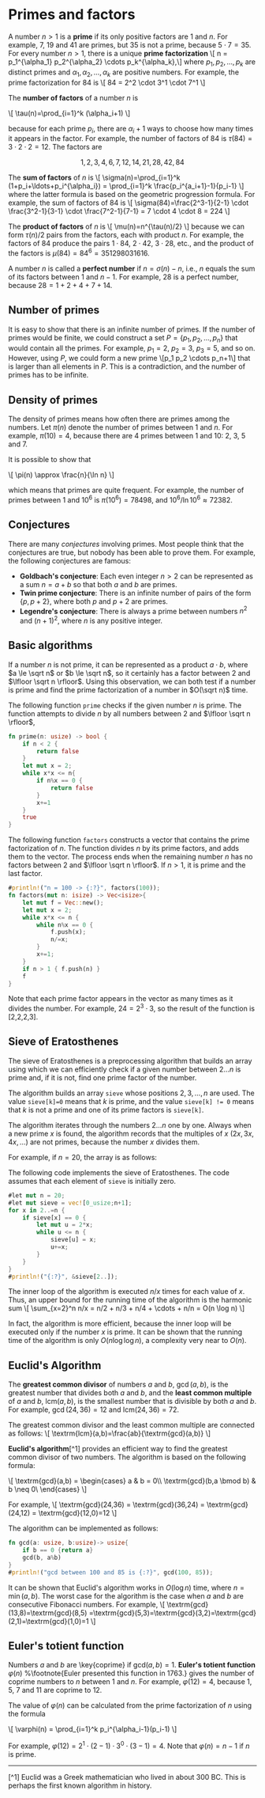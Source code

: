 # Primes and factors

A number $n>1$ is a **prime**
if its only positive factors are 1 and $n$.
For example, 7, 19 and 41 are primes,
but 35 is not a prime, because $5 \cdot 7 = 35$.
For every number $n>1$, there is a unique
**prime factorization**
\\[
n = p_1^{\\alpha_1} p_2^{\\alpha_2} \\cdots p_k^{\\alpha_k},\\]
where $p_1,p_2,\ldots,p_k$ are distinct primes and
$\alpha_1,\alpha_2,\ldots,\alpha_k$ are positive numbers.
For example, the prime factorization for 84 is
\\[
84 = 2^2 \\cdot 3^1 \\cdot 7^1
\\]

The **number of factors** of a number $n$ is

\\[
\\tau(n)=\\prod_{i=1}^k (\\alpha_i+1)
\\]

because for each prime $p_i$, there are
$\alpha_i+1$ ways to choose how many times
it appears in the factor.
For example, the number of factors
of 84 is
$\tau(84)=3 \cdot 2 \cdot 2 = 12$.
The factors are

$$1, 2, 3, 4, 6, 7, 12, 14, 21, 28, 42, 84$$

The **sum of factors** of $n$ is
\\[
\\sigma(n)=\\prod_{i=1}^k (1+p_i+\\ldots+p_i^{\\alpha_i}) = \\prod_{i=1}^k \\frac{p_i^{a_i+1}-1}{p_i-1}
\\]
where the latter formula is based on the geometric progression formula.
For example, the sum of factors of 84 is
\\[
\\sigma(84)=\\frac{2^3-1}{2-1} \\cdot \\frac{3^2-1}{3-1} \\cdot \\frac{7^2-1}{7-1} = 7 \\cdot 4 \\cdot 8 = 224
\\]

The **product of factors** of $n$ is
\\[
\\mu(n)=n^{\\tau(n)/2}
\\]
because we can form $\tau(n)/2$ pairs from the factors,
each with product $n$.
For example, the factors of 84
produce the pairs
$1 \cdot 84$, $2 \cdot 42$, $3 \cdot 28$, etc.,
and the product of the factors is $\mu(84)=84^6=351298031616$.

A number $n$ is called a **perfect number** if $n=\sigma(n)-n$,
i.e., $n$ equals the sum of its factors
between $1$ and $n-1$.
For example, 28 is a perfect number,
because $28=1+2+4+7+14$.

## Number of primes

It is easy to show that there is an infinite number
of primes.
If the number of primes would be finite,
we could construct a set $P=\{p_1,p_2,\ldots,p_n\}$
that would contain all the primes.
For example, $p_1=2$, $p_2=3$, $p_3=5$, and so on.
However, using $P$, we could form a new prime
\\[p_1 p_2 \\cdots p_n+1\\]
that is larger than all elements in $P$.
This is a contradiction, and the number of primes
has to be infinite.

## Density of primes

The density of primes means how often there are primes
among the numbers.
Let $\pi(n)$ denote the number of primes between
$1$ and $n$. For example, $\pi(10)=4$, because
there are 4 primes between $1$ and $10$: 2, 3, 5 and 7.

It is possible to show that

\\[
\\pi(n) \\approx \\frac{n}{\\ln n}
\\]

which means that primes are quite frequent.
For example, the number of primes between
$1$ and $10^6$ is $\pi(10^6)=78498$,
and $10^6 / \ln 10^6 \approx 72382$.

## Conjectures

There are many _conjectures_ involving primes.
Most people think that the conjectures are true,
but nobody has been able to prove them.
For example, the following conjectures are famous:

- **Goldbach's conjecture**: Each even integer $n>2$ can be represented as a sum $n=a+b$ so that both $a$ and $b$ are primes.
- **Twin prime conjecture**: There is an infinite number of pairs of the form $\{p,p+2\}$, where both $p$ and $p+2$ are primes.
- **Legendre's conjecture**: There is always a prime between numbers $n^2$ and $(n+1)^2$, where $n$ is any positive integer.

## Basic algorithms

If a number $n$ is not prime,
it can be represented as a product $a \cdot b$,
where $a \le \sqrt n$ or $b \le \sqrt n$,
so it certainly has a factor between $2$ and $\lfloor \sqrt n \rfloor$.
Using this observation, we can both test
if a number is prime and find the prime factorization
of a number in $O(\sqrt n)$ time.

The following function `prime` checks
if the given number $n$ is prime.
The function attempts to divide $n$ by
all numbers between $2$ and $\lfloor \sqrt n \rfloor$,

```rust
fn prime(n: usize) -> bool {
    if n < 2 {
        return false
    }
    let mut x = 2;
    while x*x <= n{
        if n%x == 0 {
            return false
        }
        x+=1
    }
    true
}
```

The following function `factors`
constructs a vector that contains the prime
factorization of $n$.
The function divides $n$ by its prime factors,
and adds them to the vector.
The process ends when the remaining number $n$
has no factors between $2$ and $\lfloor \sqrt n \rfloor$.
If $n>1$, it is prime and the last factor.

```rust
#println!("n = 100 -> {:?}", factors(100));
fn factors(mut n: isize) -> Vec<isize>{
    let mut f = Vec::new();
    let mut x = 2;
    while x*x <= n {
        while n%x == 0 {
            f.push(x);
            n/=x;
        }
        x+=1;
    }
    if n > 1 { f.push(n) }
    f
}
```

Note that each prime factor appears in the vector
as many times as it divides the number.
For example, $24=2^3 \cdot 3$,
so the result of the function is [2,2,2,3].

## Sieve of Eratosthenes

The sieve of Eratosthenes
is a preprocessing
algorithm that builds an array using which we
can efficiently check if a given number between $2 \ldots n$
is prime and, if it is not, find one prime factor of the number.

The algorithm builds an array `sieve`
whose positions $2,3,\ldots,n$ are used.
The value `sieve[k]=0` means
that $k$ is prime,
and the value `sieve[k] != 0`
means that $k$ is not a prime and one
of its prime factors is `sieve[k]`.

The algorithm iterates through the numbers
$2 \ldots n$ one by one.
Always when a new prime $x$ is found,
the algorithm records that the multiples
of $x$ ($2x,3x,4x,\ldots$) are not primes,
because the number $x$ divides them.

For example, if $n=20$, the array is as follows:

<script type="text/tikz">
\begin{tikzpicture}[scale=0.7]
\draw (0,0) grid (19,1);

\node at (0.5,0.5) {0};
\node at (1.5,0.5) {0};
\node at (2.5,0.5) {2};
\node at (3.5,0.5) {0};
\node at (4.5,0.5) {3};
\node at (5.5,0.5) {0};
\node at (6.5,0.5) {2};
\node at (7.5,0.5) {3};
\node at (8.5,0.5) {5};
\node at (9.5,0.5) {0};
\node at (10.5,0.5) {3};
\node at (11.5,0.5) {0};
\node at (12.5,0.5) {7};
\node at (13.5,0.5) {5};
\node at (14.5,0.5) {2};
\node at (15.5,0.5) {0};
\node at (16.5,0.5) {3};
\node at (17.5,0.5) {0};
\node at (18.5,0.5) {5};
\node at (0.5,1.5) {2};
\node at (1.5,1.5) {3};
\node at (2.5,1.5) {4};
\node at (3.5,1.5) {5};
\node at (4.5,1.5) {6};
\node at (5.5,1.5) {7};
\node at (6.5,1.5) {8};
\node at (7.5,1.5) {9};
\node at (8.5,1.5) {10};
\node at (9.5,1.5) {11};
\node at (10.5,1.5) {12};
\node at (11.5,1.5) {13};
\node at (12.5,1.5) {14};
\node at (13.5,1.5) {15};
\node at (14.5,1.5) {16};
\node at (15.5,1.5) {17};
\node at (16.5,1.5) {18};
\node at (17.5,1.5) {19};
\node at (18.5,1.5) {20};
\end{tikzpicture}
</script>

The following code implements the sieve of
Eratosthenes.
The code assumes that each element of
`sieve` is initially zero.

```rust
#let mut n = 20;
#let mut sieve = vec![0_usize;n+1];
for x in 2..=n {
    if sieve[x] == 0 {
        let mut u = 2*x;
        while u <= n {
            sieve[u] = x;
            u+=x;
        }
    }
}
#println!("{:?}", &sieve[2..]);
```

The inner loop of the algorithm is executed
$n/x$ times for each value of $x$.
Thus, an upper bound for the running time
of the algorithm is the harmonic sum
\\[
\\sum_{x=2}^n n/x = n/2 + n/3 + n/4 + \\cdots + n/n = O(n \\log n)
\\]

In fact, the algorithm is more efficient,
because the inner loop will be executed only if
the number $x$ is prime.
It can be shown that the running time of the
algorithm is only $O(n \log \log n)$,
a complexity very near to $O(n)$. 

## Euclid's Algorithm

The **greatest common divisor** of
numbers $a$ and $b$, $\gcd(a,b)$,
is the greatest number that divides both $a$ and $b$,
and the **least common multiple** of
$a$ and $b$, $\textrm{lcm}(a,b)$,
is the smallest number that is divisible by
both $a$ and $b$.
For example,
$\gcd(24,36)=12$ and
$\textrm{lcm}(24,36)=72$.

The greatest common divisor and the least common multiple
are connected as follows:
\\[
\\textrm{lcm}(a,b)=\\frac{ab}{\\textrm{gcd}(a,b)}
\\]

**Euclid's algorithm**[^1] provides an efficient way
to find the greatest common divisor of two numbers.
The algorithm is based on the following formula:

\\[
    \\textrm{gcd}(a,b) = \\begin{cases}
               a        & b = 0\\\\
               \\textrm{gcd}(b,a \\bmod b) & b \\neq 0\\
           \\end{cases}
\\]

For example,
\\[
\\textrm{gcd}(24,36) = \\textrm{gcd}(36,24)
= \\textrm{gcd}(24,12) = \\textrm{gcd}(12,0)=12
\\]

The algorithm can be implemented as follows:

```rust
fn gcd(a: usize, b:usize)-> usize{
    if b == 0 {return a}
    gcd(b, a%b)
}
#println!("gcd between 100 and 85 is {:?}", gcd(100, 85));
```

It can be shown that Euclid's algorithm works
in $O(\log n)$ time, where $n=\min(a,b)$.
The worst case for the algorithm is
the case when $a$ and $b$ are consecutive Fibonacci numbers.
For example,
\\[
\\textrm{gcd}(13,8)=\\textrm{gcd}(8,5)
=\\textrm{gcd}(5,3)=\\textrm{gcd}(3,2)=\\textrm{gcd}(2,1)=\\textrm{gcd}(1,0)=1
\\]

## Euler's totient function

Numbers $a$ and $b$ are \key{coprime}
if $\textrm{gcd}(a,b)=1$.
**Euler's totient function** $\varphi(n)$
%\footnote{Euler presented this function in 1763.}
gives the number of coprime numbers to $n$
between $1$ and $n$.
For example, $\varphi(12)=4$,
because 1, 5, 7 and 11
are coprime to 12.

The value of $\varphi(n)$ can be calculated
from the prime factorization of $n$
using the formula

\\[
\\varphi(n) = \\prod_{i=1}^k p_i^{\\alpha_i-1}(p_i-1) 
\\]

For example, $\varphi(12)=2^1 \cdot (2-1) \cdot 3^0 \cdot (3-1)=4$.
Note that $\varphi(n)=n-1$ if $n$ is prime.

___
[^1] Euclid was a Greek mathematician who lived in about 300 BC. This is perhaps the first known algorithm in history.

